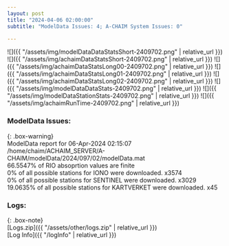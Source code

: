 ```yaml
---
layout: post
title: "2024-04-06 02:00:00"
subtitle: "ModelData Issues: 4; A-CHAIM System Issues: 0"

---
```


![]({{ "/assets/img/modelDataDataStatsShort-2409702.png" | relative_url }})
![]({{ "/assets/img/achaimDataStatsShort-2409702.png" | relative_url }})
![]({{ "/assets/img/achaimDataStatsLong00-2409702.png" | relative_url }})
![]({{ "/assets/img/achaimDataStatsLong01-2409702.png" | relative_url }})
![]({{ "/assets/img/achaimDataStatsLong02-2409702.png" | relative_url }})
![]({{ "/assets/img/modelDataDataStats-2409702.png" | relative_url }})
![]({{ "/assets/img/modelDataStationStats-2409702.png" | relative_url }})
![]({{ "/assets/img/achaimRunTime-2409702.png" | relative_url }})


### ModelData Issues:  
  
{: .box-warning}  
 ModelData report for 06-Apr-2024 02:15:07   
 /home/chaim/ACHAIM_SERVER/A-CHAIM/modelData/2024/097/02/modelData.mat   
 66.5547% of RIO absoprtion values are finite   
 0% of all possible stations for IONO were downloaded. x3574   
 0% of all possible stations for SENTINEL were downloaded. x3029   
 19.0635% of all possible stations for KARTVERKET were downloaded. x45   
  


### Logs:  
  
{: .box-note}  
[Logs.zip]({{ "/assets/other/logs.zip" | relative_url }})  
[Log Info]({{ "/logInfo" | relative_url }})  
